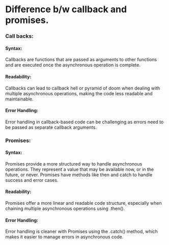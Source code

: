  <h1>Difference b/w callback and promises.</h1>

<h3>Call backs:</h3>
    <h4>Syntax: </h4>
        Callbacks are functions that are passed as arguments to other functions and are executed once the asynchronous operation is complete.
    <h4>Readability:</h4>
        Callbacks can lead to callback hell or pyramid of doom when dealing with multiple asynchronous operations, making the code less readable and maintainable.
   <h4> Error Handling: </h4>
        Error handling in callback-based code can be challenging as errors need to be passed as separate callback arguments.

<h3>Promises:</h3>
    <h4>Syntax: </h4>
        Promises provide a more structured way to handle asynchronous operations. They represent a value that may be available now, or in the future, or never. Promises have methods like then and catch to handle success and error cases.
   <h4> Readability: </h4>
        Promises offer a more linear and readable code structure, especially when chaining multiple asynchronous operations using .then().
    <h4>Error Handling: </h4>
        Error handling is cleaner with Promises using the .catch() method, which makes it easier to manage errors in asynchronous code. 

